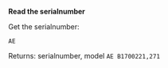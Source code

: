 __Read the serialnumber__

Get the serialnumber:

	AE
	
Returns: serialnumber, model
`AE B1700221,271`

